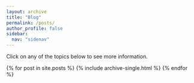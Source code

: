 ```yaml
---
layout: archive
title: "Blog"
permalink: /posts/
author_profile: false
sidebar:
  nav: "sidenav"
---
```


<div class="grid__wrapper">
<p>Click on any of the topics below to see more information.</p>  
  {% for post in site.posts %}
    {% include archive-single.html  %}
  {% endfor %}
</div>


